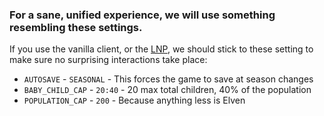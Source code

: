 ### For a sane, unified experience, we will use something resembling these settings.

If you use the vanilla client, or the [LNP](http://dwarffortresswiki.org/index.php/Utility:Lazy_Newb_Pack),
we should stick to these setting to make sure no surprising interactions take place:

  * `AUTOSAVE` - `SEASONAL` - This forces the game to save at season changes
  * `BABY_CHILD_CAP` - `20:40` - 20 max total children, 40% of the population
  * `POPULATION_CAP` - `200` - Because anything less is Elven
